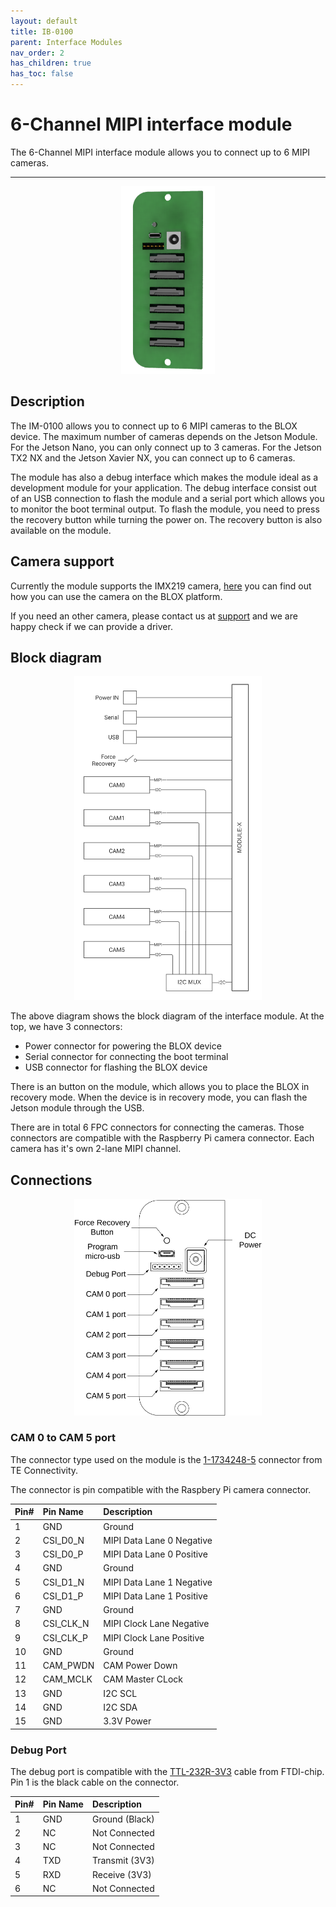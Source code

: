 ```yaml
---
layout: default
title: IB-0100
parent: Interface Modules
nav_order: 2
has_children: true
has_toc: false
---
```


# 6-Channel MIPI interface module

The 6-Channel MIPI interface module allows you to connect up to 6 MIPI cameras.

---

<p align="center">
<img src="/assets/images/pages/interface-modules/IB-0100/IB-0100%20Render.png" width="150">
</p>

## Description

The IM-0100 allows you to connect up to 6 MIPI cameras to the BLOX device. 
The maximum number of cameras depends on the Jetson Module. 
For the Jetson Nano, you can only connect up to 3 cameras. 
For the Jetson TX2 NX and the Jetson Xavier NX, you can connect up to 6 cameras.

The module has also a debug interface which makes the module ideal as a development module for your application. 
The debug interface consist out of an USB connection to flash the module and a serial port which allows you to monitor the boot terminal output.
To flash the module, you need to press the recovery button while turning the power on. 
The recovery button is also available on the module.

## Camera support

Currently the module supports the IMX219 camera, [here](/pages/interface-modules/6-channel-mipi/imx219.html) you can find out how you can use the camera on the BLOX platform.

If you need an other camera, please contact us at [support](mailto:support@ai-blox.com?subject=[Docs]%20Camera%20driver%20request) and we are happy check if we can provide a driver.

## Block diagram

<p align="center">
<img src="/assets/images/pages/interface-modules/IB-0100/IB-0100%20BlockDiagram.svg" width="300">
</p>

The above diagram shows the block diagram of the interface module. At the top, we have 3 connectors:
* Power connector for powering the BLOX device
* Serial connector for connecting the boot terminal 
* USB connector for flashing the BLOX device

There is an button on the module, which allows you to place the BLOX in recovery mode.
When the device is in recovery mode, you can flash the Jetson module through the USB.

There are in total 6 FPC connectors for connecting the cameras. 
Those connectors are compatible with the Raspberry Pi camera connector. 
Each camera has it's own 2-lane MIPI channel. 


## Connections

<p align="center">
<img src="/assets/images/pages/interface-modules/IB-0100/IB-0100%20Connections.svg" width="300">
</p>

### CAM 0 to CAM 5 port 

The connector type used on the module is the [1-1734248-5](https://www.te.com/usa-en/product-1-1734248-5.html?te_campaign=oct_glo_manufacturer&elqCampaignId=26136&te_bu=Cor&te_type=other) connector from TE Connectivity.

The connector is pin compatible with the Raspbery Pi camera connector. 

| Pin# | Pin Name  | Description               |
|:-----|:----------|:--------------------------|
| 1    | GND       | Ground                    |
| 2    | CSI_D0_N  | MIPI Data Lane 0 Negative |
| 3    | CSI_D0_P  | MIPI Data Lane 0 Positive |
| 4    | GND       | Ground                    |
| 5    | CSI_D1_N  | MIPI Data Lane 1 Negative |
| 6    | CSI_D1_P  | MIPI Data Lane 1 Positive |
| 7    | GND       | Ground                    |
| 8    | CSI_CLK_N | MIPI Clock Lane Negative  |
| 9    | CSI_CLK_P | MIPI Clock Lane Positive  |
| 10   | GND       | Ground                    |
| 11   | CAM_PWDN  | CAM Power Down            |
| 12   | CAM_MCLK  | CAM Master CLock          |
| 13   | GND       | I2C SCL                   |
| 14   | GND       | I2C SDA                   |
| 15   | GND       | 3.3V Power                |

### Debug Port

The debug port is compatible with the [TTL-232R-3V3](https://ftdichip.com/products/ttl-232r-3v3/) cable from FTDI-chip.
Pin 1 is the black cable on the connector.

| Pin# | Pin Name  | Description               |
|:-----|:----------|:--------------------------|
| 1    | GND       | Ground (Black)            |
| 2    | NC        | Not Connected             |
| 3    | NC        | Not Connected             |
| 4    | TXD       | Transmit (3V3)            |
| 5    | RXD       | Receive (3V3)             |
| 6    | NC        | Not Connected             |